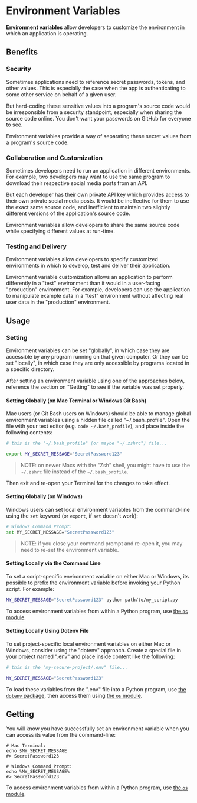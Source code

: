 # Environment Variables

**Environment variables** allow developers to customize the environment in which an application is operating.

## Benefits

### Security

Sometimes applications need to reference secret passwords, tokens, and other values. This is especially the case when the app is authenticating to some other service on behalf of a given user.

But hard-coding these sensitive values into a program's source code would be irresponsible from a security standpoint, especially when sharing the source code online. You don't want your passwords on GitHub for everyone to see.

Environment variables provide a way of separating these secret values from a program's source code.

### Collaboration and Customization

Sometimes developers need to run an application in different environments. For example, two developers may want to use the same program to download their respective social media posts from an API.

But each developer has their own private API key which provides access to their own private social media posts. It would be ineffective for them to use the exact same source code, and inefficient to maintain two slightly different versions of the application's source code.

Environment variables allow developers to share the same source code while specifying different values at run-time.

### Testing and Delivery

Environment variables allow developers to specify customized environments in which to develop, test and deliver their application.

Environment variable customization allows an application to perform differently in a "test" environment than it would in a user-facing "production" environment. For example, developers can use the application to manipulate example data in a "test" environment without affecting real user data in the "production" environment.

## Usage







### Setting

Environment variables can be set "globally", in which case they are accessible by any program running on that given computer. Or they can be set "locally", in which case they are only accessible by programs located in a specific directory.

After setting an environment variable using one of the approaches below, reference the section on "Getting" to see if the variable was set properly.

#### Setting Globally (on Mac Terminal or Windows Git Bash)

Mac users (or Git Bash users on Windows) should be able to manage global environment variables using a hidden file called
"~/.bash_profile". Open the file with your text editor (e.g. `code ~/.bash_profile`), and place inside the following contents:

```sh
# this is the "~/.bash_profile" (or maybe "~/.zshrc") file...

export MY_SECRET_MESSAGE="SecretPassword123"
```

> NOTE: on newer Macs with the "Zsh" shell, you might have to use the `~/.zshrc` file instead of the `~/.bash_profile`.

Then exit and re-open your Terminal for the changes to take effect.

#### Setting Globally (on Windows)

Windows users can set local environment variables from the command-line using the `set` keyword (or `export`, if `set` doesn't work):

```sh
# Windows Command Prompt:
set MY_SECRET_MESSAGE="SecretPassword123"
```

> NOTE: if you close your command prompt and re-open it, you may need to re-set the environment variable.


#### Setting Locally via the Command Line

To set a script-specific environment variable on either Mac or Windows, its possible to prefix the environment variable before invoking your Python script. For example:

```sh
MY_SECRET_MESSAGE="SecretPassword123" python path/to/my_script.py
```

To access environment variables from within a Python program, use [the `os` module](/notes/python/modules/os.md#environment-variables).

#### Setting Locally Using Dotenv File

To set project-specific local environment variables on either Mac or Windows, consider using the "dotenv" approach. Create a special file in your project named ".env" and place inside content like the following:

```sh
# this is the "my-secure-project/.env" file...

MY_SECRET_MESSAGE="SecretPassword123"
```

To load these variables from the ".env" file into a Python program, use [the `dotenv` package](/notes/python/packages/dotenv.md), then access them using [the `os` module](/notes/python/modules/os.md#environment-variables).


















## Getting

You will know you have successfully set an environment variable when you can access its value from the command-line:

```shell
# Mac Terminal:
echo $MY_SECRET_MESSAGE 
#> SecretPassword123

# Windows Command Prompt:
echo %MY_SECRET_MESSAGE% 
#> SecretPassword123
```

To access environment variables from within a Python program, use [the `os` module](/notes/python/modules/os.md#environment-variables).
